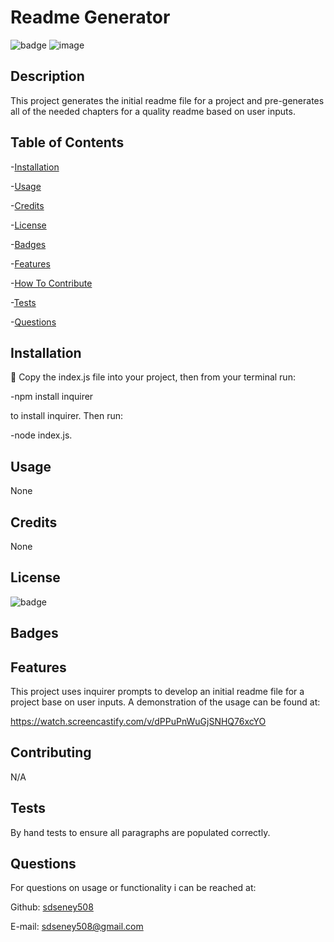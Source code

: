 
 # Readme Generator

 ![badge](https://img.shields.io/badge/license-MIT-blue)
![image](https://user-images.githubusercontent.com/62141103/155847209-2982620a-150f-4ff2-ad2f-31a4de120b27.png)

 ## Description
 This project generates the initial readme file for a project and pre-generates all of the needed chapters for a quality readme based on user inputs.
 ## Table of Contents
 -[Installation](#installation)

 -[Usage](#usage)

 -[Credits](#credits)

 -[License](#license)

 -[Badges](#badges)

 -[Features](#features)

 -[How To Contribute](#contributing)

 -[Tests](#tests)

 -[Questions](#questions)
 ## Installation
 💾 Copy the index.js file into your project, then from your terminal run: 
 
 -npm install inquirer
 
 to install inquirer.  Then run:
 
 -node index.js.
 ## Usage
 None
 ## Credits
 None
 ## License
 ![badge](https://img.shields.io/badge/license-MIT-blue)
 ## Badges
 ## Features
 This project uses inquirer prompts to develop an initial readme file for a project base on user inputs.  A demonstration of the usage can be found at:
 
 https://watch.screencastify.com/v/dPPuPnWuGjSNHQ76xcYO
 ## Contributing 
 N/A
 ## Tests
 By hand tests to ensure all paragraphs are populated correctly.
 ## Questions
For questions on usage or functionality i can be reached at:

Github: [sdseney508](https://github.com/sdseney508)

E-mail: sdseney508@gmail.com
    
